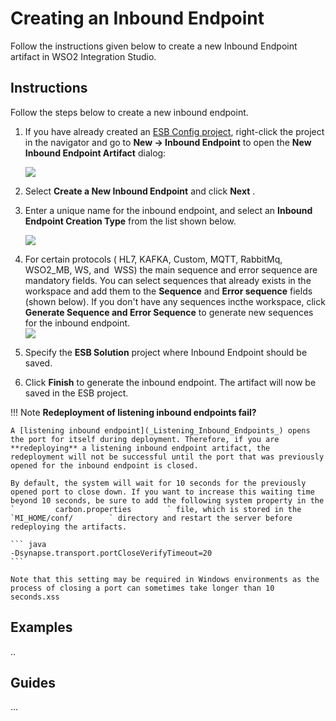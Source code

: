 # Creating an Inbound Endpoint

Follow the instructions given below to create a new Inbound Endpoint artifact in WSO2 Integration Studio.

## Instructions

Follow the steps below to create a new inbound endpoint.

1.  If you have already created an [ESB Config project](../../creating-projects/#esb-config-project), right-click the project in the navigator and go to **New → Inbound Endpoint** to open the **New Inbound Endpoint Artifact** dialog:

    ![](attachments/119130498/119130502.png)

2. Select **Create a New Inbound Endpoint** and click **Next** .
3. Enter a unique name for the inbound endpoint, and select an **Inbound Endpoint Creation Type** from the list shown below.

    ![](attachments/119130498/119130501.png)
    
4.  For certain protocols ( HL7, KAFKA, Custom, MQTT, RabbitMq, WSO2_MB, WS, and  WSS) the main sequence and error sequence are mandatory fields. You can select sequences that already exists in the workspace and add them to the **Sequence** and **Error sequence** fields (shown below). If you don't have any sequences incthe workspace, click **Generate Sequence and Error Sequence** to generate new sequences for the inbound endpoint.  
    ![](attachments/119130498/119130500.png)  
5.  Specify the **ESB Solution** project where Inbound Endpoint should be saved.
6.  Click **Finish** to generate the inbound endpoint. The artifact will
    now be saved in the ESB project.

!!! Note
    **Redeployment of listening inbound endpoints fail?**

    A [listening inbound endpoint](_Listening_Inbound_Endpoints_) opens the port for itself during deployment. Therefore, if you are **redeploying** a listening inbound endpoint artifact, the redeployment will not be successful until the port that was previously opened for the inbound endpoint is closed.
    
    By default, the system will wait for 10 seconds for the previously opened port to close down. If you want to increase this waiting time beyond 10 seconds, be sure to add the following system property in the `         carbon.properties        ` file, which is stored in the `MI_HOME/conf/        ` directory and restart the server before redeploying the artifacts.

    ``` java
    -Dsynapse.transport.portCloseVerifyTimeout=20
    ```

    Note that this setting may be required in Windows environments as the process of closing a port can sometimes take longer than 10 seconds.xss

## Examples
..

## Guides
...